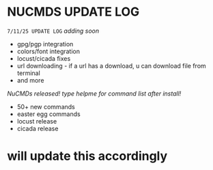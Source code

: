 # NUCMDS UPDATE LOG


`7/11/25 UPDATE LOG`
*adding soon*

- gpg/pgp integration
- colors/font integration
- locust/cicada fixes
- url downloading - if a url has a download, u can download file from terminal
- and more

*NuCMDs released! type helpme for command list after install!*
- 50+ new commands
- easter egg commands
- locust release
- cicada release



# will update this accordingly
